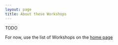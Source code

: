 ```yaml
---
layout: page
title: About these Workshops
---
```

TODO

For now, use the list of Workshops on the [home page](../)
